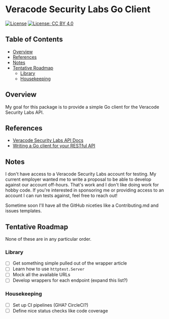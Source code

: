 # Veracode Security Labs Go Client

[![License](https://img.shields.io/badge/License-Apache_2.0-blue.svg)](https://opensource.org/licenses/Apache-2.0)
[![License: CC BY 4.0](https://img.shields.io/badge/License-CC_BY_4.0-lightgrey.svg)](https://creativecommons.org/licenses/by/4.0/)

## Table of Contents

<!-- START doctoc generated TOC please keep comment here to allow auto update -->
<!-- DON'T EDIT THIS SECTION, INSTEAD RE-RUN doctoc TO UPDATE -->

- [Overview](#overview)
- [References](#references)
- [Notes](#notes)
- [Tentative Roadmap](#tentative-roadmap)
  - [Library](#library)
  - [Housekeeping](#housekeeping)

<!-- END doctoc generated TOC please keep comment here to allow auto update -->

## Overview

My goal for this package is to provide a simple Go client for the Veracode Security Labs API.

## References

- [Veracode Security Labs API Docs](https://apidocs.hunter2.com/)
- [Writing a Go client for your RESTful API](https://medium.com/@marcus.olsson/writing-a-go-client-for-your-restful-api-c193a2f4998c)

## Notes

I don't have access to a Veracode Security Labs account for testing. My current employer wanted me to write a proposal to be able to develop against our account off-hours. That's work and I don't like doing work for hobby code. If you're interested in sponsoring me or providing access to an account I can run tests against, feel free to reach out!

Sometime soon I'll have all the GitHub niceties like a Contributing.md and issues templates.

## Tentative Roadmap

None of these are in any particular order.

### Library

- [ ] Get something simple pulled out of the wrapper article
- [ ] Learn how to use `httptest.Server`
- [ ] Mock all the available URLs
- [ ] Develop wrappers for each endpoint (expand this list?)

### Housekeeping

- [ ] Set up CI pipelines (GHA? CircleCI?)
- [ ] Define nice status checks like code coverage
